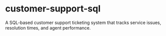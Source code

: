 # customer-support-sql
A SQL-based customer support ticketing system that tracks service issues, resolution times, and agent performance.
